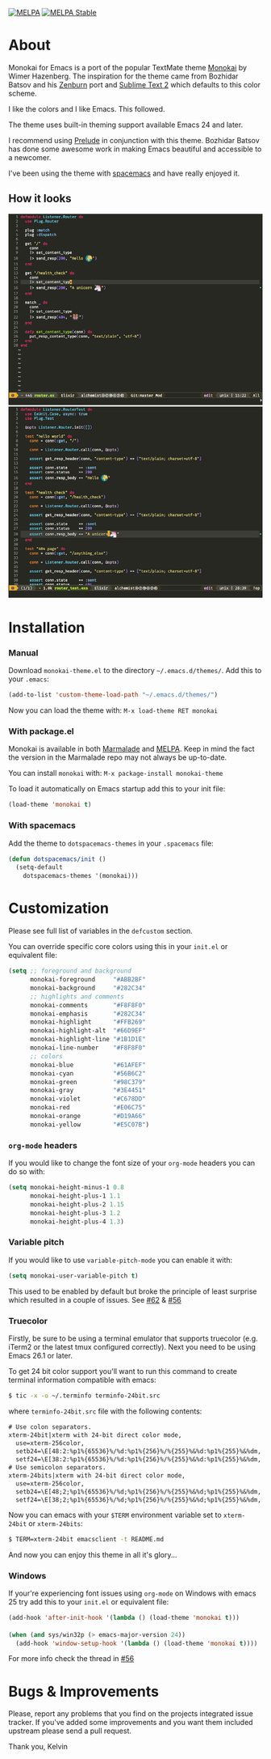 [![MELPA](http://melpa.org/packages/monokai-theme-badge.svg)](http://melpa.org/#/monokai-theme)
[![MELPA Stable](http://stable.melpa.org/packages/monokai-theme-badge.svg)](http://stable.melpa.org/#/monokai-theme)

# About

Monokai for Emacs is a port of the popular TextMate theme [Monokai](http://www.monokai.nl/blog/2006/07/15/textmate-color-theme/) by Wimer Hazenberg.
The inspiration for the theme came from Bozhidar Batsov and his [Zenburn](https://github.com/bbatsov/zenburn-emacs) port and [Sublime Text 2](http://www.sublimetext.com/2) which defaults to this color scheme.

I like the colors and I like Emacs. This followed.

The theme uses built-in theming support available Emacs 24 and later.

I recommend using [Prelude](http://batsov.com/prelude/) in conjunction with this theme.
Bozhidar Batsov has done some awesome work in making Emacs beautiful and accessible to a newcomer.

I've been using the theme with [spacemacs](http://spacemacs.org/) and have really enjoyed it.

## How it looks
![first image](assets/monokai_0.png "Monokai")
![second image](assets/monokai_1.png "Monokai again")

# Installation

### Manual

Download `monokai-theme.el` to the directory `~/.emacs.d/themes/`. Add this to your `.emacs`:

```lisp
(add-to-list 'custom-theme-load-path "~/.emacs.d/themes/")
```

Now you can load the theme with: `M-x load-theme RET monokai`

### With package.el

Monokai is available in both [Marmalade](http://marmalade-repo.org)
and [MELPA](http://melpa.milkbox.net).
Keep in mind the fact the version in the Marmalade repo may not always be up-to-date.

You can install `monokai` with: `M-x package-install monokai-theme`

To load it automatically on Emacs startup add this to your init file:

```lisp
(load-theme 'monokai t)
```

### With spacemacs
Add the theme to `dotspacemacs-themes` in your `.spacemacs` file:

```lisp
(defun dotspacemacs/init ()
  (setq-default
    dotspacemacs-themes '(monokai)))
```

# Customization

Please see full list of variables in the `defcustom` section.

You can override specific core colors using this in your `init.el` or equivalent file:

```lisp
(setq ;; foreground and background
      monokai-foreground     "#ABB2BF"
      monokai-background     "#282C34"
      ;; highlights and comments
      monokai-comments       "#F8F8F0"
      monokai-emphasis       "#282C34"
      monokai-highlight      "#FFB269"
      monokai-highlight-alt  "#66D9EF"
      monokai-highlight-line "#1B1D1E"
      monokai-line-number    "#F8F8F0"
      ;; colors
      monokai-blue           "#61AFEF"
      monokai-cyan           "#56B6C2"
      monokai-green          "#98C379"
      monokai-gray           "#3E4451"
      monokai-violet         "#C678DD"
      monokai-red            "#E06C75"
      monokai-orange         "#D19A66"
      monokai-yellow         "#E5C07B")
```

### `org-mode` headers

If you would like to change the font size of your `org-mode` headers you can do so with:

```lisp
(setq monokai-height-minus-1 0.8
      monokai-height-plus-1 1.1
      monokai-height-plus-2 1.15
      monokai-height-plus-3 1.2
      monokai-height-plus-4 1.3)
```

### Variable pitch

If you would like to use `variable-pitch-mode` you can enable it with:

```lisp
(setq monokai-user-variable-pitch t)
```

This used to be enabled by default but broke the principle of least surprise which resulted in a couple of issues.
See [#62](https://github.com/oneKelvinSmith/monokai-emacs/issues/62) & [#56](https://github.com/oneKelvinSmith/monokai-emacs/issues/56)


### Truecolor

Firstly, be sure to be using a terminal emulator that supports truecolor (e.g. iTerm2 or the latest tmux configured correctly). Next you need to be using Emacs 26.1 or later.

To get 24 bit color support you'll want to run this command to create terminal information compatible with emacs:

```bash
$ tic -x -o ~/.terminfo terminfo-24bit.src
```

where `terminfo-24bit.src` file with the following contents:
```
# Use colon separators.
xterm-24bit|xterm with 24-bit direct color mode,
  use=xterm-256color,
  setb24=\E[48:2:%p1%{65536}%/%d:%p1%{256}%/%{255}%&%d:%p1%{255}%&%dm,
  setf24=\E[38:2:%p1%{65536}%/%d:%p1%{256}%/%{255}%&%d:%p1%{255}%&%dm,
# Use semicolon separators.
xterm-24bits|xterm with 24-bit direct color mode,
  use=xterm-256color,
  setb24=\E[48;2;%p1%{65536}%/%d;%p1%{256}%/%{255}%&%d;%p1%{255}%&%dm,
  setf24=\E[38;2;%p1%{65536}%/%d;%p1%{256}%/%{255}%&%d;%p1%{255}%&%dm,

```

Now you can emacs with your `$TERM` environment variable set to `xterm-24bit` or `xterm-24bits`:

```bash
$ TERM=xterm-24bit emacsclient -t README.md
```

And now you can enjoy this theme in all it's glory...


### Windows

If your're experiencing font issues using `org-mode` on Windows with emacs 25 try add this to
your `init.el` or equivalent file:

```lisp
(add-hook 'after-init-hook '(lambda () (load-theme 'monokai t)))

(when (and sys/win32p (> emacs-major-version 24))
  (add-hook 'window-setup-hook '(lambda () (load-theme 'monokai t))))
```
For more info check the thread in [#56](https://github.com/oneKelvinSmith/monokai-emacs/issues/56)

# Bugs & Improvements

Please, report any problems that you find on the projects integrated
issue tracker. If you've added some improvements and you want them
included upstream please send a pull request.

Thank you,
Kelvin
